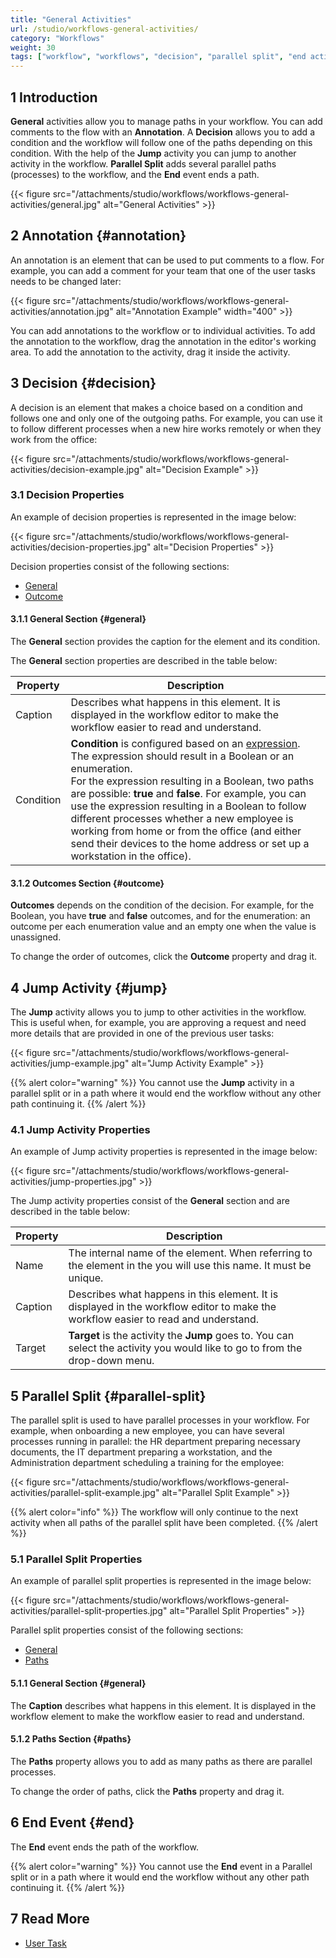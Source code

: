 ```yaml
---
title: "General Activities"
url: /studio/workflows-general-activities/
category: "Workflows"
weight: 30
tags: ["workflow", "workflows", "decision", "parallel split", "end activity"]
---
```


## 1 Introduction

**General** activities allow you to manage paths in your workflow. You can add comments to the flow with an **Annotation**. A **Decision** allows you to add a condition and the workflow will follow one of the paths depending on this condition. With the help of the **Jump** activity you can jump to another activity in the workflow. **Parallel Split** adds several parallel paths (processes) to the workflow, and the **End** event ends a path. 

{{< figure src="/attachments/studio/workflows/workflows-general-activities/general.jpg" alt="General Activities" >}}

## 2 Annotation {#annotation} 

An annotation is an element that can be used to put comments to a flow. For example, you can add a comment for your team that one of the user tasks needs to be changed later:

{{< figure src="/attachments/studio/workflows/workflows-general-activities/annotation.jpg" alt="Annotation Example"  width="400" >}}

You can add annotations to the workflow or to individual activities. To add the annotation to the workflow, drag the annotation in the editor's working area. To add the annotation to the activity, drag it inside the activity. 

## 3 Decision {#decision}

A decision is an element that makes a choice based on a condition and follows one and only one of the outgoing paths. For example, you can use it to follow different processes when a new hire works remotely or when they work from the office:

{{< figure src="/attachments/studio/workflows/workflows-general-activities/decision-example.jpg" alt="Decision Example" >}}

### 3.1 Decision Properties

An example of decision properties is represented in the image below:

{{< figure src="/attachments/studio/workflows/workflows-general-activities/decision-properties.jpg" alt="Decision Properties" >}}

Decision properties consist of the following sections:

* [General](#general)
* [Outcome](#outcome)

#### 3.1.1 General Section {#general}

The **General** section provides the caption for the element and its condition.

The **General** section properties are described in the table below:

| Property  | Description                                                  |
| --------- | ------------------------------------------------------------ |
| Caption   | Describes what happens in this element. It is displayed in the workflow editor to make the workflow easier to read and understand. |
| Condition | **Condition** is configured based on an [expression](/refguide/expressions/). The expression should result in a Boolean or an enumeration.<br />For the expression resulting in a Boolean, two paths are possible: **true** and **false**. For example, you can use the expression resulting in a Boolean to follow different processes whether a new employee is working from home or from the office (and either send their devices to the home address or set up a workstation in the office).<br /> |

#### 3.1.2 Outcomes Section {#outcome}

**Outcomes** depends on the condition of the decision. For example, for the Boolean, you have **true** and **false** outcomes, and for the enumeration: an outcome per each enumeration value and an empty one when the value is unassigned.  

To change the order of outcomes, click the **Outcome** property and drag it. 

## 4 Jump Activity {#jump}

The **Jump** activity allows you to jump to other activities in the workflow. This is useful when, for example, you are approving a request and need more details that are provided in one of the previous user tasks:

{{< figure src="/attachments/studio/workflows/workflows-general-activities/jump-example.jpg" alt="Jump Activity Example" >}}

{{% alert color="warning" %}}
You cannot use the **Jump** activity in a parallel split or in a path where it would end the workflow without any other path continuing it. 
{{% /alert %}}

### 4.1 Jump Activity Properties

An example of Jump activity properties is represented in the image below:

{{< figure src="/attachments/studio/workflows/workflows-general-activities/jump-properties.jpg" >}}

The Jump activity properties consist of the **General** section and are described in the table below:

| Property | Description                                                  |
| -------- | ------------------------------------------------------------ |
| Name     | The internal name of the element. When referring to the element in the  you will use this name. It must be unique. |
| Caption  | Describes what happens in this element. It is displayed in the workflow editor to make the workflow easier to read and understand. |
| Target   | **Target** is the activity the **Jump** goes to. You can select the activity you would like to go to from the drop-down menu. |

## 5 Parallel Split {#parallel-split}

The parallel split is used to have parallel processes in your workflow. For example, when onboarding a new employee, you can have several processes running in parallel: the HR department preparing necessary documents, the IT department preparing a workstation, and the Administration department scheduling a training for the employee:

{{< figure src="/attachments/studio/workflows/workflows-general-activities/parallel-split-example.jpg" alt="Parallel Split Example" >}}

{{% alert color="info" %}}
The workflow will only continue to the next activity when all paths of the parallel split have been completed.
{{% /alert %}}

### 5.1 Parallel Split Properties

An example of parallel split properties is represented in the image below:

{{< figure src="/attachments/studio/workflows/workflows-general-activities/parallel-split-properties.jpg" alt="Parallel Split Properties" >}}

Parallel split properties consist of the following sections:

* [General](#general)
* [Paths](#paths)

#### 5.1.1 General Section {#general}

The **Caption** describes what happens in this element. It is displayed in the workflow element to make the workflow easier to read and understand.

#### 5.1.2 Paths Section {#paths}

The **Paths** property allows you to add as many paths as there are parallel processes. 

To change the order of paths, click the **Paths** property and drag it.

## 6 End Event {#end}

The **End** event ends the path of the workflow. 

{{% alert color="warning" %}}
You cannot use the **End** event in a Parallel split or in a path where it would end the workflow without any other path continuing it. 
{{% /alert %}}

## 7 Read More

* [User Task](/studio/workflows-user-task/)
